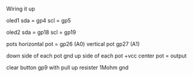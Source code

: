 Wiring it up

oled1 
 sda = gp4
 scl = gp5
 
 oled2
 sda = gp18
 scl = gp19

pots
 horizontal pot = gp26 (A0)
 vertical pot gp27 (A1)
 
 down side of each pot gnd
 up side of each pot +vcc
 center pot = output
 
 clear button 
 gp9 with pull up resister 1Mohm
 gnd
 
